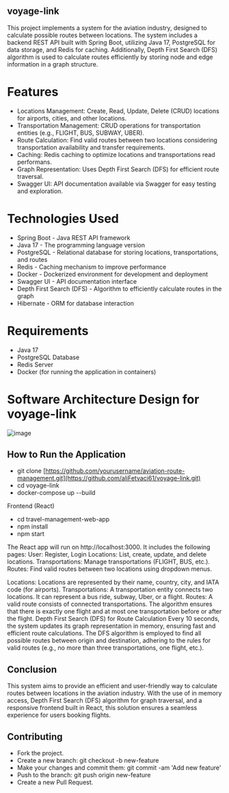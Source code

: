 ## voyage-link
  This project implements a system for the aviation industry, designed to calculate possible routes between locations. The system includes a backend REST API built with Spring Boot, utilizing Java 17, PostgreSQL for data storage, and Redis for caching. Additionally, Depth First Search (DFS) algorithm is used to calculate routes efficiently by storing node and edge information in a graph structure.

# Features
- Locations Management: Create, Read, Update, Delete (CRUD) locations for airports, cities, and other locations.
- Transportation Management: CRUD operations for transportation entities (e.g., FLIGHT, BUS, SUBWAY, UBER).
- Route Calculation: Find valid routes between two locations considering transportation availability and transfer requirements.
- Caching: Redis caching to optimize locations and transportations read performans.
- Graph Representation: Uses Depth First Search (DFS) for efficient route traversal.
- Swagger UI: API documentation available via Swagger for easy testing and exploration.

# Technologies Used
- Spring Boot - Java REST API framework
- Java 17 - The programming language version
- PostgreSQL - Relational database for storing locations, transportations, and routes
- Redis - Caching mechanism to improve performance
- Docker - Dockerized environment for development and deployment
- Swagger UI - API documentation interface
- Depth First Search (DFS) - Algorithm to efficiently calculate routes in the graph
- Hibernate - ORM for database interaction

# Requirements
- Java 17
- PostgreSQL Database
- Redis Server
- Docker (for running the application in containers)

# Software Architecture Design for voyage-link
![image](https://github.com/user-attachments/assets/3d91f3ec-4132-43d0-b5d5-881afe3dfb40)

## How to Run the Application
- git clone [https://github.com/yourusername/aviation-route-management.git](https://github.com/aliFetvaci61/voyage-link.git)
- cd voyage-link
- docker-compose up --build

Frontend (React)
- cd travel-management-web-app
- npm install
- npm start
  
The React app will run on http://localhost:3000. It includes the following pages:
User: Register, Login
Locations: List, create, update, and delete locations.
Transportations: Manage transportations (FLIGHT, BUS, etc.).
Routes: Find valid routes between two locations using dropdown menus.

Locations: Locations are represented by their name, country, city, and IATA code (for airports).
Transportations: A transportation entity connects two locations. It can represent a bus ride, subway, Uber, or a flight.
Routes: A valid route consists of connected transportations. The algorithm ensures that there is exactly one flight and at most one transportation before or after the flight.
Depth First Search (DFS) for Route Calculation
Every 10 seconds, the system updates its graph representation in memory, ensuring fast and efficient route calculations.
The DFS algorithm is employed to find all possible routes between origin and destination, adhering to the rules for valid routes (e.g., no more than three transportations, one flight, etc.).

## Conclusion
This system aims to provide an efficient and user-friendly way to calculate routes between locations in the aviation industry. With the use of in memory access, Depth First Search (DFS) algorithm for graph traversal, and a responsive frontend built in React, this solution ensures a seamless experience for users booking flights.

## Contributing

- Fork the project.
- Create a new branch: git checkout -b new-feature
- Make your changes and commit them: git commit -am 'Add new feature'
- Push to the branch: git push origin new-feature
- Create a new Pull Request.

